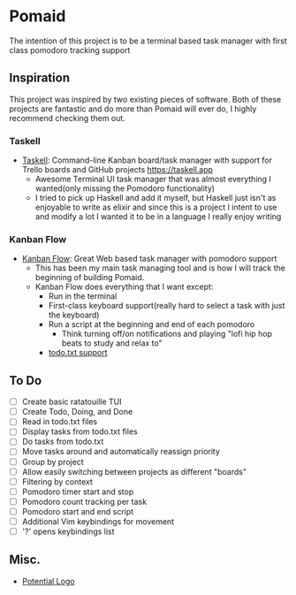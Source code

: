 # Pomaid
The intention of this project is to be a terminal based task manager with first class pomodoro tracking support

## Inspiration
This project was inspired by two existing pieces of software. Both of these projects are fantastic and do more than Pomaid will ever do, I highly recommend checking them out.

### Taskell
  - [Taskell](https://github.com/smallhadroncollider/taskell): Command-line Kanban board/task manager with support for Trello boards and GitHub projects https://taskell.app
    - Awesome Terminal UI task manager that was almost everything I wanted(only missing the Pomodoro functionality)
    - I tried to pick up Haskell and add it myself, but Haskell just isn't as enjoyable to write as elixir and since this is a project I intent to use and modify a lot I wanted it to be in a language I really enjoy writing

### Kanban Flow
  - [Kanban Flow](https://kanbanflow.com/features): Great Web based task manager with pomodoro support
    - This has been my main task managing tool and is how I will track the beginning of building Pomaid.
    - Kanban Flow does everything that I want except:
      - Run in the terminal
      - First-class keyboard support(really hard to select a task with just the keyboard)
      - Run a script at the beginning and end of each pomodoro
        - Think turning off/on notifications and playing "lofi hip hop beats to study and relax to"
      - [todo.txt support](https://github.com/todotxt/todo.txt)

## To Do
  - [ ] Create basic ratatouille TUI
  - [ ] Create Todo, Doing, and Done
  - [ ] Read in todo.txt files
  - [ ] Display tasks from todo.txt files
  - [ ] Do tasks from todo.txt
  - [ ] Move tasks around and automatically reassign priority
  - [ ] Group by project
  - [ ] Allow easily switching between projects as different "boards"
  - [ ] Filtering by context
  - [ ] Pomodoro timer start and stop
  - [ ] Pomodoro count tracking per task
  - [ ] Pomodoro start and end script
  - [ ] Additional Vim keybindings for movement
  - [ ] '?' opens keybindings list

## Misc.
  - [Potential Logo](https://www.istockphoto.com/ca/vector/man-hair-icon-with-text-space-for-your-slogan-tagline-vector-illustration-gm945507648-258245680)

